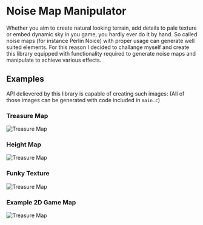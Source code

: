 # Noise Map Manipulator

Whether you aim to create natural looking terrain, add details to pale texture or embed dynamic sky in you game, you hardly ever do it by hand. So called noise maps (for instance Perlin Noice) with proper usage can generate well suited elements. For this reason I decided to challange myself and create this library equipped with functionality required to generate noise maps and manipulate to achieve various effects. 

## Examples

API delievered by this library is capable of creating such images:
(All of those images can be generated with code included in ```main.c```)

### Treasure Map

![Treasure Map](https://i.imgur.com/LyL6sTo.png)

### Height Map

![Treasure Map](https://i.imgur.com/w42Ibx0.png)

### Funky Texture

![Treasure Map](https://i.imgur.com/hmyPAJm.png)

### Example 2D Game Map

![Treasure Map](https://i.imgur.com/JA3j4K8.png)


